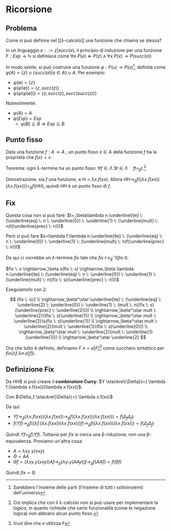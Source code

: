 # Ricorsione

## Problema

Come si può definire nel [[λ-calcolo]] una funzione che chiama se stessa?

In un linguaggio $e::=z|succ(e)$, il principio di induzione per una funzione $F:Exp \rightarrow \mathbb{N}$ si definisce come $\forall e. P(e) \Leftarrow P(z) \land \forall x.P(x) \rightarrow P(succ(x))$

In modo simile, si può costruire una funzione $\varphi: P(u) \rightarrow P(u)$[^1], definita come $\varphi(A)=\{z\} \cup \{succ(a)|a \in A\} \cup A$. Per esempio:
- $\varphi(\emptyset)=\{z\}$
- $\varphi(\varphi(\emptyset))=\{z, succ(z)\}$
- $\varphi(\varphi(\varphi(\emptyset)))=\{z, succ(z), succ(succ(z))\}$

Notevolmente:
- $\varphi(A)=A$
- $\varphi(Exp)=Exp$
	- $\varphi(B) \subseteq B \Rightarrow Exp \subseteq B$

## Punto fisso

Data una funzione $f:A \rightarrow A$ , un punto fisso $x \in A$ della funzione $f$ ha la proprietà che $f(x)=x$.

Teorema: ogni λ-termine ha un punto fisso: $\forall f \in \Lambda.\exists t \in \Lambda \quad ft=_\beta t$.[^2]

Dimostrazione: sia $f$ una funzione, e $H=\lambda x.f(xx)$. Allora $HH \rightarrow_\beta f((\lambda x.f(xx))(\lambda x.f(xx)))=_\beta f(HH)$, quindi $HH$ è un punto fisso di $f$.

## Fix

Questa cosa non si può fare: $t=_\beta\lambda n.\underline{ite} \: (\underline{eq} \: n \: \underline{0}) \: \underline{1} \: (\underline{mult} \: n(t(\underline{prec} \: n)))$

Però si può fare $s=\lambda f.\lambda n.\underline{ite} \: (\underline{eq} \: n \: \underline{0}) \: \underline{1} \: (\underline{mult} \: n(f(\underline{prec} \: n)))$

Da qui ci vorrebbe un λ-termine $fix$ tale che $fix \: t \rightarrow_\beta^\star t(fix \: t)$.

$fix \: s \rightarrow_\beta s(fix \: s) \rightarrow_\beta \lambda n.\underline{ite} \: (\underline{eq} \: n \: \underline{0}) \: \underline{1} \: (\underline{mult} \: n((fix \: s)(\underline{prec} \: n)))$

Eseguiamolo con 2:

$$
(fix \: s)2 \\
\rightarrow_\beta^\star \underline{ite} \: (\underline{eq} \: \underline{2} \: \underline{0}) \: \underline{1} \: (mult \: n((fix \: s)(\underline{prec} \: \underline{2}))) \\
\rightarrow_\beta^\star mult \: \underline{2}((fix \: s)\underline{1}) \\
\rightarrow_\beta^\star mult \: \underline{2}(s(fix \: s)\underline{1}) \\
\rightarrow_\beta^\star mult \: \underline{2}(mult \: \underline{1}((fix \: s)\underline{0})) \\
\rightarrow_\beta^\star mult \: \underline{2}(mult \: \underline{1}(\underline{1})) \\
\rightarrow_\beta^\star \underline{2}
$$

Ora che tutto è definito, definiamo $F \: n=e[F]$[^3] come zucchero sintattico per $fix(\lambda f.\lambda n.e[f])$.

## Definizione Fix

Da $HH$$ si può creare il **combinatore Curry**: $Y \stackrel{\Delta}{=} \lambda f.(\lambda x.f(xx))(\lambda x.f(xx))$.

Con $\Delta_f \stackrel{\Delta}{=} \lambda x.f(xx)$

Da qui:
- $Yf \rightarrow_\beta (\lambda x.f(xx))(\lambda x.f(xx)) \rightarrow_\beta f((\lambda x.f(xx))(\lambda x.f(xx)))=f(\Delta_f\Delta_f)$
- $f(Yf) \rightarrow_\beta f((\lambda f.(\lambda x.f(xx))(\lambda x.f(xx)))f) \rightarrow_\beta f((\lambda x.f(xx))(\lambda x.f(xx)))=f(\Delta_f\Delta_f)$

Quindi $Yf =_\beta f(Yf)$. Tuttavia per $fix$ si cerca una β-riduzione, non una β-equivalenza. Proviamo un'altra cosa:
- $A=\lambda xy.y(xxy)$
- $\Theta=AA$
- $\Theta f=(\lambda xy.y(xxy))Af \rightarrow_\beta (\lambda y.y(AAy))f \rightarrow_\beta f(AAf)=f(\Theta f)$

Quindi $fix=\Theta$.

[^1]: Sarebbero l'insieme delle parti (l'insieme di tutti i sottoinsiemi) dell'universo
[^2]: Ciò implica che con il λ-calcolo non si può usare per implementare la *logica*, in quanto richiede che certe funzionalità (come le negazione logica) *non* abbiano alcun punto fisso.
[^3]: Vuol dire che $e$ utilizza $F$

